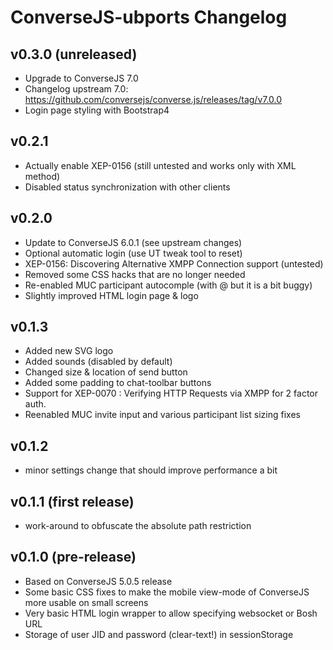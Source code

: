 ConverseJS-ubports Changelog
================
v0.3.0 (unreleased)
---------------------------
 * Upgrade to ConverseJS 7.0
 * Changelog upstream 7.0: https://github.com/conversejs/converse.js/releases/tag/v7.0.0
 * Login page styling with Bootstrap4
 
v0.2.1
---------------------------
 * Actually enable XEP-0156 (still untested and works only with XML method)
 * Disabled status synchronization with other clients

v0.2.0
---------------------------
 * Update to ConverseJS 6.0.1 (see upstream changes)
 * Optional automatic login (use UT tweak tool to reset)
 * XEP-0156: Discovering Alternative XMPP Connection support (untested)
 * Removed some CSS hacks that are no longer needed
 * Re-enabled MUC participant autocomple (with @ but it is a bit buggy)
 * Slightly improved HTML login page & logo

v0.1.3
---------------------------
 * Added new SVG logo
 * Added sounds (disabled by default)
 * Changed size & location of send button
 * Added some padding to chat-toolbar buttons
 * Support for XEP-0070 : Verifying HTTP Requests via XMPP for 2 factor auth.
 * Reenabled MUC invite input and various participant list sizing fixes

v0.1.2
---------------------------
 * minor settings change that should improve performance a bit

v0.1.1 (first release)
---------------------------
 * work-around to obfuscate the absolute path restriction

v0.1.0 (pre-release)
---------------------------
 * Based on ConverseJS 5.0.5 release
 * Some basic CSS fixes to make the mobile view-mode of ConverseJS more usable on small screens
 * Very basic HTML login wrapper to allow specifying websocket or Bosh URL
 * Storage of user JID and password (clear-text!) in sessionStorage
